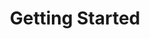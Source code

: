 ---
title: Getting Started
description: "How to join and begin your adventure on the Void Tales server."
socialDescription: "Quick start guide for new Void Tales players."
permalink: /getting-started
lang: en
draft: false
enableToc: true
tags:
  - guide
  - getting-started
  - new-players
---